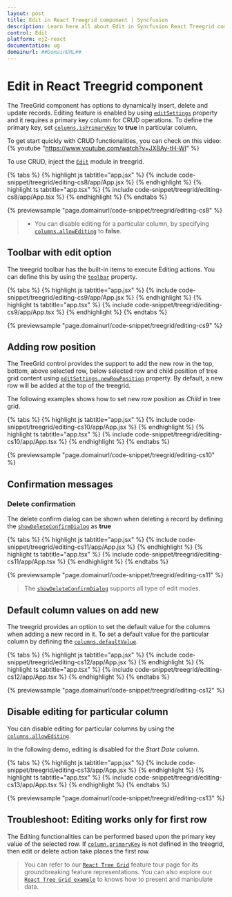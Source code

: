 ```yaml
---
layout: post
title: Edit in React Treegrid component | Syncfusion
description: Learn here all about Edit in Syncfusion React Treegrid component of Syncfusion Essential JS 2 and more.
control: Edit 
platform: ej2-react
documentation: ug
domainurl: ##DomainURL##
---
```


# Edit in React Treegrid component

The TreeGrid component has options to dynamically insert, delete and update records. Editing feature is enabled by using [`editSettings`](https://ej2.syncfusion.com/react/documentation/api/treegrid/#editsettings) property and it requires a primary key column for CRUD operations. To define the primary key, set [`columns.isPrimaryKey`](https://ej2.syncfusion.com/react/documentation/api/treegrid/column/#isprimarykey) to **true** in particular column.

To get start quickly with CRUD functionalities, you can check on this video:
{% youtube "https://www.youtube.com/watch?v=JX8Ay-tH-WI" %}

To use CRUD, inject the [`Edit`](https://ej2.syncfusion.com/react/documentation/api/treegrid/#editmodule) module in treegrid.

{% tabs %}
{% highlight js tabtitle="app.jsx" %}
{% include code-snippet/treegrid/editing-cs8/app/App.jsx %}
{% endhighlight %}
{% highlight ts tabtitle="app.tsx" %}
{% include code-snippet/treegrid/editing-cs8/app/App.tsx %}
{% endhighlight %}
{% endtabs %}

 {% previewsample "page.domainurl/code-snippet/treegrid/editing-cs8" %}

> * You can disable editing for a particular column, by specifying [`columns.allowEditing`](https://ej2.syncfusion.com/react/documentation/api/treegrid/column/#allowediting) to **false**.

## Toolbar with edit option

The treegrid toolbar has the built-in items to execute Editing actions. You can define this by using the [`toolbar`](https://ej2.syncfusion.com/react/documentation/api/treegrid/#toolbar) property.

{% tabs %}
{% highlight js tabtitle="app.jsx" %}
{% include code-snippet/treegrid/editing-cs9/app/App.jsx %}
{% endhighlight %}
{% highlight ts tabtitle="app.tsx" %}
{% include code-snippet/treegrid/editing-cs9/app/App.tsx %}
{% endhighlight %}
{% endtabs %}

 {% previewsample "page.domainurl/code-snippet/treegrid/editing-cs9" %}

## Adding row position

The TreeGrid control provides the support to add the new row in the top, bottom, above selected row, below selected row and child position of tree grid content using [`editSettings.newRowPosition`](https://ej2.syncfusion.com/react/documentation/api/treegrid/editSettingsModel/#newrowposition) property. By default, a new row will be added at the top of the treegrid.

The following examples shows how to set new row position as *Child* in tree grid.

{% tabs %}
{% highlight js tabtitle="app.jsx" %}
{% include code-snippet/treegrid/editing-cs10/app/App.jsx %}
{% endhighlight %}
{% highlight ts tabtitle="app.tsx" %}
{% include code-snippet/treegrid/editing-cs10/app/App.tsx %}
{% endhighlight %}
{% endtabs %}

 {% previewsample "page.domainurl/code-snippet/treegrid/editing-cs10" %}

## Confirmation messages

### Delete confirmation

The delete confirm dialog can be shown when deleting a record by defining the [`showDeleteConfirmDialog`](https://ej2.syncfusion.com/react/documentation/api/treegrid/editSettingsModel/#showdeleteconfirmdialog) as **true**

{% tabs %}
{% highlight js tabtitle="app.jsx" %}
{% include code-snippet/treegrid/editing-cs11/app/App.jsx %}
{% endhighlight %}
{% highlight ts tabtitle="app.tsx" %}
{% include code-snippet/treegrid/editing-cs11/app/App.tsx %}
{% endhighlight %}
{% endtabs %}

 {% previewsample "page.domainurl/code-snippet/treegrid/editing-cs11" %}

> The [`showDeleteConfirmDialog`](https://ej2.syncfusion.com/react/documentation/api/treegrid/editSettingsModel/#showdeleteconfirmdialog) supports all type of edit modes.

## Default column values on add new

The treegrid provides an option to set the default value for the columns when adding a new record in it. To set a default value for the particular column by defining the [`columns.defaultValue`](https://ej2.syncfusion.com/react/documentation/api/treegrid/column/#defaultvalue).

{% tabs %}
{% highlight js tabtitle="app.jsx" %}
{% include code-snippet/treegrid/editing-cs12/app/App.jsx %}
{% endhighlight %}
{% highlight ts tabtitle="app.tsx" %}
{% include code-snippet/treegrid/editing-cs12/app/App.tsx %}
{% endhighlight %}
{% endtabs %}

 {% previewsample "page.domainurl/code-snippet/treegrid/editing-cs12" %}

## Disable editing for particular column

You can disable editing for particular columns by using the [`columns.allowEditing`](https://ej2.syncfusion.com/react/documentation/api/treegrid/column/#allowediting).

In the following demo, editing is disabled for the *Start Date* column.

{% tabs %}
{% highlight js tabtitle="app.jsx" %}
{% include code-snippet/treegrid/editing-cs13/app/App.jsx %}
{% endhighlight %}
{% highlight ts tabtitle="app.tsx" %}
{% include code-snippet/treegrid/editing-cs13/app/App.tsx %}
{% endhighlight %}
{% endtabs %}

 {% previewsample "page.domainurl/code-snippet/treegrid/editing-cs13" %}

## Troubleshoot: Editing works only for first row

The Editing functionalities can be performed based upon the primary key value of the selected row.
If [`column.primaryKey`](https://ej2.syncfusion.com/react/documentation/api/treegrid/column/#isprimarykey) is not defined in the treegrid, then edit or delete action take places the first row.

> You can refer to our [`React Tree Grid`](https://www.syncfusion.com/react-components/react-tree-grid) feature tour page for its groundbreaking feature representations. You can also explore our [`React Tree Grid example`](https://ej2.syncfusion.com/react/demos/#/material/treegrid/treegrid-overview) to knows how to present and manipulate data.
